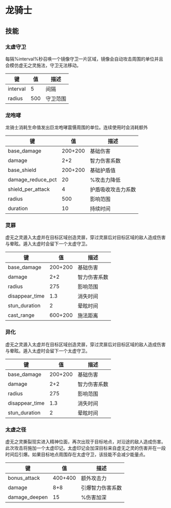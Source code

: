 # 龙骑士
## 技能

### 太虚守卫

每隔%interval%秒召唤一个镜像守卫一片区域，镜像会自动攻击周围的单位并且会模仿虚无之灵施法，守卫无法移动。

| 键       | 值   | 描述     |
| -------- | ---- | -------- |
| interval | 5    | 间隔     |
| radius   | 500  | 守卫范围 |

### 龙咆哮

龙骑士消耗生命值发出巨龙咆哮震慑周围的单位。连续使用时会消耗额外

| 键                | 值      | 描述               |
| ----------------- | ------- | ------------------ |
| base_damage       | 200+200 | 基础伤害           |
| damage            | 2+2     | 智力伤害系数       |
| base_shield       | 200+200 | 基础护盾值         |
| damage_reduce_pct | 20      | %攻击力降低        |
| shield_per_attack | 4       | 护盾吸收攻击力系数 |
| radius            | 500     | 影响范围           |
| duration          | 10      | 持续时间           |

### 灵扉

虚无之灵遁入太虚并在目标区域创造灵扉，穿过灵扉后对目标区域的敌人造成伤害与晕眩。遁入太虚时会留下一个太虚守卫。

| 键             | 值      | 描述         |
| -------------- | ------- | ------------ |
| base_damage    | 200+200 | 基础伤害     |
| damage         | 2+2     | 智力伤害系数 |
| radius         | 275     | 影响范围     |
| disappear_time | 1.3     | 消失时间     |
| stun_duration  | 2       | 晕眩时间     |
| cast_range     | 600+200 | 施法距离     |

### 异化

  虚无之灵遁入太虚并在目标区域创造灵扉，穿过灵扉后对目标区域的敌人造成伤害与晕眩。遁入太虚时会留下一个太虚守卫。

| 键             | 值      | 描述         |
| -------------- | ------- | ------------ |
| base_damage    | 200+200 | 基础伤害     |
| damage         | 2+2     | 智力伤害系数 |
| radius         | 275     | 影响范围     |
| disappear_time | 1.3     | 消失时间     |
| stun_duration  | 2       | 晕眩时间     |

### 太虚之径

虚无之灵撕裂现实进入精神位面，再次出现于目标地点，对沿途的敌人造成伤害。此次攻击将施加一个太虚印记。太虚印记会加深目标来自虚无之灵的伤害并在一段时间后引爆。如果目标地点周围存在太虚守卫，该技能不会减少能量点。

| 键            | 值      | 描述             |
| ------------- | ------- | ---------------- |
| bonus_attack  | 400+400 | 额外攻击力       |
| damage        | 8+8     | 引爆智力伤害系数 |
| damage_deepen | 15      | %伤害加深        |